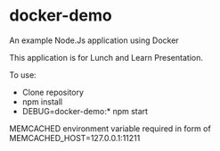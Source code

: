 # docker-demo
An example Node.Js application using Docker

This application is for Lunch and Learn Presentation.

To use:
 - Clone repository
 - npm install
 - DEBUG=docker-demo:* npm start
 
 MEMCACHED environment variable required in form of 
 MEMCACHED_HOST=127.0.0.1:11211
